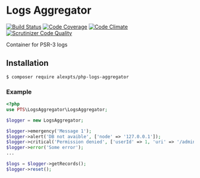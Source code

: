 # Logs Aggregator

[![Build Status](https://travis-ci.org/alexpts/php-logs-aggregator.svg?branch=master)](https://travis-ci.org/alexpts/php-logs-aggregator)
[![Code Coverage](https://scrutinizer-ci.com/g/alexpts/php-logs-aggregator/badges/coverage.png?b=master)](https://scrutinizer-ci.com/g/alexpts/php-logs-aggregator/?branch=master)
[![Code Climate](https://codeclimate.com/github/alexpts/php-logs-aggregator/badges/gpa.svg)](https://codeclimate.com/github/alexpts/php-logs-aggregator)
[![Scrutinizer Code Quality](https://scrutinizer-ci.com/g/alexpts/php-logs-aggregator/badges/quality-score.png?b=master)](https://scrutinizer-ci.com/g/alexpts/php-logs-aggregator/?branch=master)


Container for PSR-3 logs

## Installation

```$ composer require alexpts/php-logs-aggregator```


### Example

```php
<?php
use PTS\LogsAggregator\LogsAggregator;

$logger = new LogsAggregator;

$logger->emergency('Message 1');
$logger->alert('DB not avaible', ['node' => '127.0.0.1']);
$logger->critical('Permission denied', ['userId' => 1, 'uri' => '/admin/settings']);
$logger->error('Some error');
...

$logs = $logger->getRecords();
$logger->reset();

```